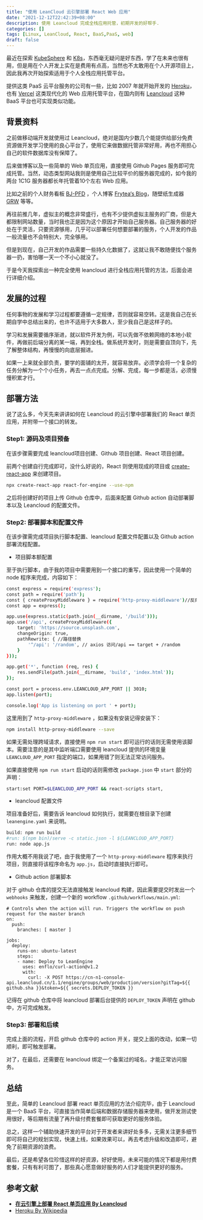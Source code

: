 ```yaml
---
title: "使用 LeanCloud 云引擎部署 React Web 应用"
date: "2021-12-12T22:42:39+08:00"
description: 使用 Leancloud 完成全栈应用托管，初期开发的好帮手.
categories: []
tags: [Linux, LeanCloud, React, BaaS,PaaS, web]
draft: false
---
```


最近在探索 [KubeSphere](https://kubesphere.com.cn) 和 [K8s](https://kubernetes.io)，东西毫无疑问是好东西，学了在未来也很有用，但是用在个人开发上实在是费用有点高，当然也不太敢用在个人开源项目上，因此我再次开始探索适用于个人全栈应用托管平台。

提供这类 PaaS 云平台服务的公司有一些，比如 2007 年就开始开发的 [Heroku](https://heroku.com)，也有 [Vercel](https://vercel.com/) 这类现代化的 Web 应用托管平台，在国内则有 [Leancloud](https://www.leancloud.cn) 这种 BaaS 平台也可实现类似功能。

## 背景资料

之前做移动端开发就使用过 Leancloud，绝对是国内少数几个能提供给部分免费资源做开发学习使用的良心平台了，使用它来做数据托管非常好用，再也不用担心自己的软件数据库没有保障了。

后来做博客以及一些简单的 Web 单页应用，直接使用 Github Pages 服务即可完成托管。当然，动态类型网站我则是使用自己比较平价的服务器完成的，如今我的两台 1C1G 服务器都长年托管着10个左右 Web 应用。

比如之前的个人财务看板  [BJ-PFD](https://bjpfd.frytea.com) ，个人博客 [Frytea‘s Blog](https://blog.frytea.com)，随壁纸生成器 [GRW](https://wallpaper.frytea.com) 等等。

再往前推几年，虚拟主的概念非常盛行，也有不少提供虚拟主服务的厂商，但是大都限制网站数量，当时我也正是因为这个原因才开始自己服务器。自己服务器的好处在于灵活，只要资源够用，几乎可以部署任何想要部署的服务，个人开发的作品一般流量也不会特别大，完全够用。

但是到现在，自己开发的作品需要一些持久化数据了，这就让我不敢随便找个服务器一扔，害怕哪一天一个不小心就没了。

于是今天我探索出一种完全使用 leancloud 进行全栈应用托管的方法，后面会进行详细介绍。

## 发展的过程

任何事物的发展和学习过程都要遵循一定规律，否则就容易空转。这是我自己在长期自学中总结出来的，也许不适用于大多数人，至少我自己是这样子的。

学习和发展需要循序渐进，就以软件开发为例，可以先做不依赖网络的本地小软件，再做前后端分离的某一端，再到全栈。做系统开发时，则是需要自顶向下，先了解整体结构，再慢慢的向底层掘进。

如果一上来就全部负责，要学的面铺的太开，就容易放弃。必须学会将一个复杂的任务分解为一个个小任务，再去一点点完成。分解、完成，每一步都是活，必须慢慢积累才行。

## 部署方法

说了这么多，今天先来讲讲如何在 Leancloud 的云引擎中部署我们的 React 单页应用，并附带一个接口的转发。

### Step1: 源码及项目预备

在该步骤需要完成 leancloud项目创建、Github 项目创建、React 项目创建。

前两个创建自行完成即可，没什么好说的，React 则使用现成的项目或 [create-react-app](https://create-react-app.dev/) 来创建项目。

```bash
npx create-react-app react-for-engine --use-npm
```

之后将创建好的项目上传 Github 仓库中，后面来配置 Github action 自动部署脚本以及 Leancloud 的配置文件。

### Step2: 部署脚本和配置文件

在该步骤需完成项目执行脚本配置、leancloud 配置文件配置以及 Github action 部署流程配置。

- 项目脚本额配置

至于执行脚本，由于我的项目中需要用到一个接口的重写，因此使用一个简单的 node 程序来完成，内容如下：

```bash
const express = require('express');
const path = require('path');
const { createProxyMiddleware } = require('http-proxy-middleware')//反向代理
const app = express();

app.use(express.static(path.join(__dirname, '/build')));
app.use('/api', createProxyMiddleware({
    target: 'https://source.unsplash.com',
    changeOrigin: true,
    pathRewrite: { //路径替换
        '^/api': '/random', // axios 访问/api == target + /random
    }
}));

app.get('*', function (req, res) {
    res.sendFile(path.join(__dirname, 'build', 'index.html'));
});

const port = process.env.LEANCLOUD_APP_PORT || 3010;
app.listen(port);

console.log('App is listening on port ' + port);
```

这里用到了 `http-proxy-middleware` ，如果没有安装记得安装下：

```bash
npm install http-proxy-middleware --save
```

如果无需处理跨域请求，直接使用 `npm run start` 即可运行的话则无需使用该脚本。需要注意的是其中监听端口需要使用 leancloud 提供的环境变量 `LEANCLOUD_APP_PORT` 指定的端口，如果用错了则无法正常访问服务。

如果直接使用 `npm run start` 启动的话则需修改 `package.json` 中 `start` 部分的声明：

```bash
start:set PORT=$LEANCLOUD_APP_PORT && react-scripts start,
```

- leancloud 配置文件

项目准备好后，需要告诉 leancloud 如何执行，就需要在根目录下创建 `leanengine.yaml` 来说明。

```bash
build: npm run build
#run: $(npm bin)/serve -c static.json -l ${LEANCLOUD_APP_PORT}
run: node app.js
```

作用大概不用我说了吧，由于我使用了一个 `http-proxy-middleware` 程序来执行项目，则直接将该程序命名为 `app.js`，启动时直接执行即可。

- Github action 部署脚本

对于 github 仓库的提交无法直接触发 leancloud 构建，因此需要提交时发出一个 `webhooks` 来触发，创建一个新的 workflow `.github/workflows/main.yml`:

```
# Controls when the action will run. Triggers the workflow on push request for the master branch
on:
  push:
    branches: [ master ]

jobs:
  deploy:
    runs-on: ubuntu-latest
    steps:
    - name: Deploy to LeanEngine
      uses: enflo/curl-action@v1.2
      with:
        curl: -X POST https://cn-n1-console-api.leancloud.cn/1.1/engine/groups/web/production/version?gitTag=${{ github.sha }}&token=${{ secrets.DEPLOY_TOKEN }}
```

记得在 github 仓库中将 leancloud 部署后台提供的 `DEPLOY_TOKEN` 声明在 github 中，方可完成触发。

### Step3: 部署和后续

完成上面的流程，开启 github 仓库中的 action 开关，提交上面的改动，如果一切顺利，即可触发部署。

对了，在最后，还需要在 leancloud 绑定一个备案过的域名，才能正常访问服务。

## 总结

至此，简单的 Leancloud 部署 react 单页应用的方法介绍完毕，由于 Leancloud 是一个 BaaS 平台，可直接当作简单后端和数据存储服务器来使用，做开发测试使用很好，等后期有流量了再升级付费套餐即可获取更好的服务体验。

总之，这样一个辅助快速开发的平台对于开发者来讲好处多多，无需关注更多细节即可将自己的规划实现，快速上线，如果效果可以，再去考虑升级和改造即可，避免了前期资源的浪费。

最后，还是希望各位珍惜这样的好资源，好好使用，未来可能的情况下都是用付费套餐，只有有利可图了，那些真心愿意做好服务的人们才能提供更好的服务。

## 参考文献

- **[在云引擎上部署 React 单页应用 By Leancloud](https://leancloudblog.com/deploy-react-spa-on-leanengine/)**
- [Heroku By Wikipedia](https://zh.wikipedia.org/wiki/Heroku)